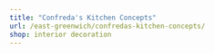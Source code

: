 ```yaml
---
title: "Confreda's Kitchen Concepts"
url: /east-greenwich/confredas-kitchen-concepts/
shop: interior decoration
---
```

